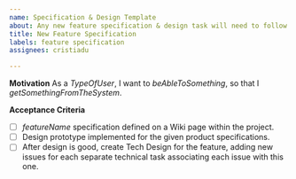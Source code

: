 ```yaml
---
name: Specification & Design Template
about: Any new feature specification & design task will need to follow this Template.
title: New Feature Specification
labels: feature specification
assignees: cristiadu

---
```


**Motivation**
As a _TypeOfUser_, I want to _beAbleToSomething_, so that I _getSomethingFromTheSystem_.

**Acceptance Criteria**
- [ ] _featureName_ specification defined on a Wiki page within the project.
- [ ] Design prototype implemented for the given product specifications.
- [ ] After design is good, create Tech Design for the feature, adding new issues for each separate technical task associating each issue with this one.
